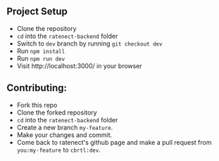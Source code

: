 ## Project Setup

- Clone the repository
- `cd` into the `ratenect-backend` folder
- Switch to `dev` branch by running `git checkout dev`
- Run `npm install`
- Run `npm run dev`
- Visit http://localhost:3000/ in your browser

## Contributing:

- Fork this repo
- Clone the forked repository
- `cd` into the `ratenect-backend` folder
- Create a new branch `my-feature`.
- Make your changes and commit.
- Come back to ratenect's github page and make a pull request from `you:my-feature` to `cbrtl:dev`.
